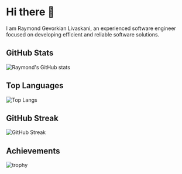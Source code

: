 # Hi there 👋

I am Raymond Gevorkian Livaskani, an experienced software engineer focused on developing efficient and reliable software solutions.

## GitHub Stats

![Raymond's GitHub stats](https://github-readme-stats.vercel.app/api?username=raymondgevorkian&show_icons=true&theme=radical)

## Top Languages

![Top Langs](https://github-readme-stats.vercel.app/api/top-langs/?username=raymondgevorkian&layout=compact)

## GitHub Streak

![GitHub Streak](https://github-readme-streak-stats.herokuapp.com/?user=raymondgevorkian&theme=dark)

## Achievements

![trophy](https://github-profile-trophy.vercel.app/?username=raymondgevorkian&theme=onedark)
